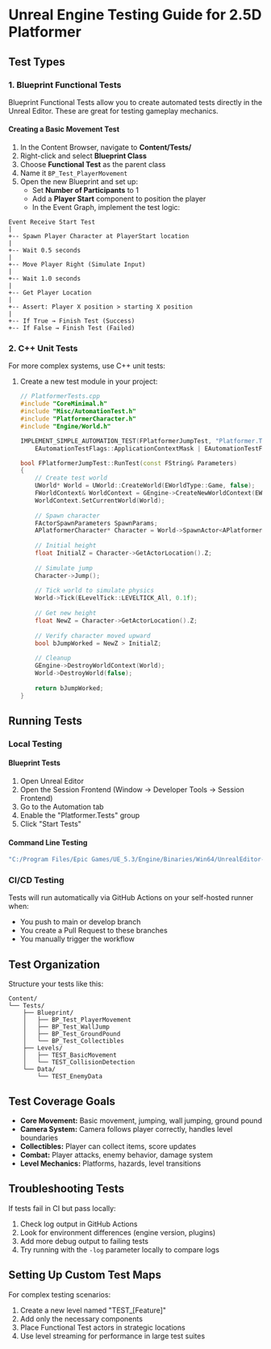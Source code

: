 # Unreal Engine Testing Guide for 2.5D Platformer

## Test Types

### 1. Blueprint Functional Tests
Blueprint Functional Tests allow you to create automated tests directly in the Unreal Editor. These are great for testing gameplay mechanics.

#### Creating a Basic Movement Test

1. In the Content Browser, navigate to **Content/Tests/**
2. Right-click and select **Blueprint Class**
3. Choose **Functional Test** as the parent class
4. Name it `BP_Test_PlayerMovement`
5. Open the new Blueprint and set up:
   - Set **Number of Participants** to 1
   - Add a **Player Start** component to position the player
   - In the Event Graph, implement the test logic:

```
Event Receive Start Test
|
+-- Spawn Player Character at PlayerStart location
|
+-- Wait 0.5 seconds
|
+-- Move Player Right (Simulate Input)
|
+-- Wait 1.0 seconds
|
+-- Get Player Location
|
+-- Assert: Player X position > starting X position
|
+-- If True → Finish Test (Success)
+-- If False → Finish Test (Failed)
```

### 2. C++ Unit Tests

For more complex systems, use C++ unit tests:

1. Create a new test module in your project:
   ```cpp
   // PlatformerTests.cpp
   #include "CoreMinimal.h"
   #include "Misc/AutomationTest.h"
   #include "PlatformerCharacter.h"
   #include "Engine/World.h"
   
   IMPLEMENT_SIMPLE_AUTOMATION_TEST(FPlatformerJumpTest, "Platformer.Tests.JumpTest", 
       EAutomationTestFlags::ApplicationContextMask | EAutomationTestFlags::ProductFilter)
   
   bool FPlatformerJumpTest::RunTest(const FString& Parameters)
   {
       // Create test world
       UWorld* World = UWorld::CreateWorld(EWorldType::Game, false);
       FWorldContext& WorldContext = GEngine->CreateNewWorldContext(EWorldType::Game);
       WorldContext.SetCurrentWorld(World);
       
       // Spawn character
       FActorSpawnParameters SpawnParams;
       APlatformerCharacter* Character = World->SpawnActor<APlatformerCharacter>(SpawnParams);
       
       // Initial height
       float InitialZ = Character->GetActorLocation().Z;
       
       // Simulate jump
       Character->Jump();
       
       // Tick world to simulate physics
       World->Tick(ELevelTick::LEVELTICK_All, 0.1f);
       
       // Get new height
       float NewZ = Character->GetActorLocation().Z;
       
       // Verify character moved upward
       bool bJumpWorked = NewZ > InitialZ;
       
       // Cleanup
       GEngine->DestroyWorldContext(World);
       World->DestroyWorld(false);
       
       return bJumpWorked;
   }
   ```

## Running Tests

### Local Testing

#### Blueprint Tests
1. Open Unreal Editor
2. Open the Session Frontend (Window → Developer Tools → Session Frontend)
3. Go to the Automation tab
4. Enable the "Platformer.Tests" group
5. Click "Start Tests"

#### Command Line Testing
```bash
"C:/Program Files/Epic Games/UE_5.3/Engine/Binaries/Win64/UnrealEditor-Cmd.exe" "PlatformerGame.uproject" -ExecCmds="Automation RunTests Platformer.Tests;Quit" -TestExit="Automation Test Queue Empty" -Unattended -NullRHI -Log
```

### CI/CD Testing
Tests will run automatically via GitHub Actions on your self-hosted runner when:
- You push to main or develop branch
- You create a Pull Request to these branches
- You manually trigger the workflow

## Test Organization

Structure your tests like this:
```
Content/
└── Tests/
    ├── Blueprint/
    │   ├── BP_Test_PlayerMovement
    │   ├── BP_Test_WallJump
    │   ├── BP_Test_GroundPound
    │   └── BP_Test_Collectibles
    ├── Levels/
    │   ├── TEST_BasicMovement
    │   └── TEST_CollisionDetection
    └── Data/
        └── TEST_EnemyData
```

## Test Coverage Goals

- **Core Movement:** Basic movement, jumping, wall jumping, ground pound
- **Camera System:** Camera follows player correctly, handles level boundaries
- **Collectibles:** Player can collect items, score updates
- **Combat:** Player attacks, enemy behavior, damage system
- **Level Mechanics:** Platforms, hazards, level transitions

## Troubleshooting Tests

If tests fail in CI but pass locally:
1. Check log output in GitHub Actions
2. Look for environment differences (engine version, plugins)
3. Add more debug output to failing tests
4. Try running with the `-log` parameter locally to compare logs

## Setting Up Custom Test Maps

For complex testing scenarios:
1. Create a new level named "TEST_[Feature]"
2. Add only the necessary components
3. Place Functional Test actors in strategic locations
4. Use level streaming for performance in large test suites 